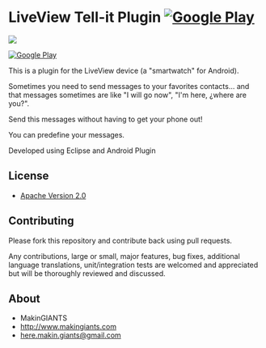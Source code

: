 # LiveView Tell-it Plugin [![Google Play](http://developer.android.com/images/brand/en_generic_rgb_wo_45.png)](https://play.google.com/store/apps/details?id=com.makingiants.answerit)

<a href="https://play.google.com/store/apps/details?id=com.makingiants.answerit" alt="Download from Google Play">
	<img src="http://dc615.4shared.com/img/1Z9CAzIN/0.6737474162763446/tell_it_banner.png">
</a>

[![Google Play](http://developer.android.com/images/brand/en_generic_rgb_wo_45.png)](https://play.google.com/store/apps/details?id=com.makingiants.answerit) 

This is a plugin for the LiveView device
(a "smartwatch" for Android).

Sometimes you need to send messages to your favorites contacts...
and that messages sometimes are like "I will go now", "I'm here, ¿where are you?".

Send this messages without having to get your phone out!

You can predefine your messages.

Developed using Eclipse and Android Plugin


## License

* [Apache Version 2.0](http://www.apache.org/licenses/LICENSE-2.0.html)


## Contributing

Please fork this repository and contribute back using pull requests.

Any contributions, large or small, major features, bug fixes, additional
language translations, unit/integration tests are welcomed and appreciated
but will be thoroughly reviewed and discussed.


## About
	
+ MakinGIANTS
+ http://www.makingiants.com
+ here.makin.giants@gmail.com